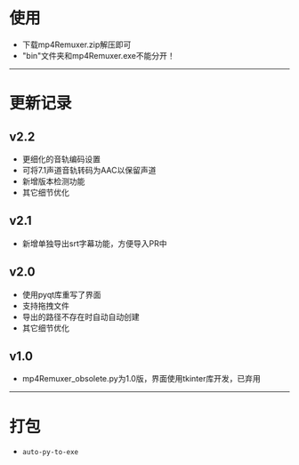 # 使用

* 下载mp4Remuxer.zip解压即可
* "bin"文件夹和mp4Remuxer.exe不能分开！

---

# 更新记录

## v2.2

* 更细化的音轨编码设置
* 可将7.1声道音轨转码为AAC以保留声道
* 新增版本检测功能
* 其它细节优化

## v2.1

* 新增单独导出srt字幕功能，方便导入PR中

## v2.0

* 使用pyqt库重写了界面
* 支持拖拽文件
* 导出的路径不存在时自动自动创建
* 其它细节优化

## v1.0

* mp4Remuxer_obsolete.py为1.0版，界面使用tkinter库开发，已弃用

---

# 打包

* `auto-py-to-exe`
    
